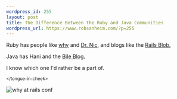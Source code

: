 ```yaml
--- 
wordpress_id: 255
layout: post
title: The Difference Between the Ruby and Java Communities
wordpress_url: https://www.robsanheim.com/?p=255
---
```

Ruby has people like <a href="https://whytheluckystiff.net/">why</a> and <a href="https://drnicwilliams.com/">Dr. Nic</a>, and blogs like the <a href="https://railsblob.blogspot.com/">Rails Blob.</a>

Java has Hani and the <a href="https://www.jroller.com/page/fate">Bile Blog.</a>

I know which one I'd rather be a part of.

<small>&lt;/tongue-in-cheek&gt;</small>

<img src="https://railsconf.com/images/professorspudding.jpg" title="why at rails conf" />
